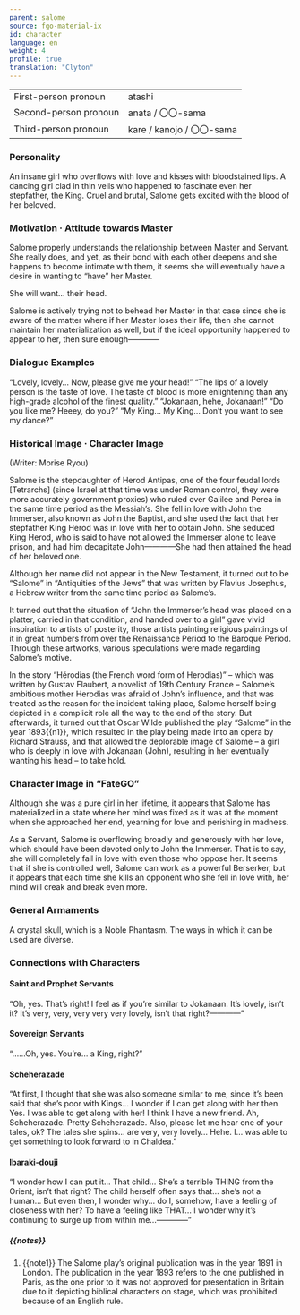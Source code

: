 ```yaml
---
parent: salome
source: fgo-material-ix
id: character
language: en
weight: 4
profile: true
translation: "Clyton"
---
```


<table>
  <tr><td>First-person pronoun</td><td>atashi</td></tr>
  <tr><td>Second-person pronoun</td><td>anata / 〇〇-sama</td></tr>
  <tr><td>Third-person pronoun</td><td>kare / kanojo / 〇〇-sama</td></tr>
</table>

### Personality

An insane girl who overflows with love and kisses with bloodstained lips. A dancing girl clad in thin veils who happened to fascinate even her stepfather, the King. Cruel and brutal, Salome gets excited with the blood of her beloved.

### Motivation · Attitude towards Master

Salome properly understands the relationship between Master and Servant. She really does, and yet, as their bond with each other deepens and she happens to become intimate with them, it seems she will eventually have a desire in wanting to “have” her Master.

She will want… their head.

Salome is actively trying not to behead her Master in that case since she is aware of the matter where if her Master loses their life, then she cannot maintain her materialization as well, but if the ideal opportunity happened to appear to her, then sure enough————

### Dialogue Examples

“Lovely, lovely… Now, please give me your head!”
“The lips of a lovely person is the taste of love. The taste of blood is more enlightening than any high-grade alcohol of the finest quality.”
“Jokanaan, hehe, Jokanaan!”
“Do you like me? Heeey, do you?”
“My King… My King… Don’t you want to see my dance?”

### Historical Image · Character Image

(Writer: Morise Ryou)

Salome is the stepdaughter of Herod Antipas, one of the four feudal lords [Tetrarchs] (since Israel at that time was under Roman control, they were more accurately government proxies) who ruled over Galilee and Perea in the same time period as the Messiah’s. She fell in love with John the Immerser, also known as John the Baptist, and she used the fact that her stepfather King Herod was in love with her to obtain John. She seduced King Herod, who is said to have not allowed the Immerser alone to leave prison, and had him decapitate John————She had then attained the head of her beloved one.

Although her name did not appear in the New Testament, it turned out to be “Salome” in “Antiquities of the Jews” that was written by Flavius Josephus, a Hebrew writer from the same time period as Salome’s.

It turned out that the situation of “John the Immerser’s head was placed on a platter, carried in that condition, and handed over to a girl” gave vivid inspiration to artists of posterity, those artists painting religious paintings of it in great numbers from over the Renaissance Period to the Baroque Period. Through these artworks, various speculations were made regarding Salome’s motive.

In the story “Hérodias (the French word form of Herodias)” – which was written by Gustav Flaubert, a novelist of 19th Century France – Salome’s ambitious mother Herodias was afraid of John’s influence, and that was treated as the reason for the incident taking place, Salome herself being depicted in a complicit role all the way to the end of the story. But afterwards, it turned out that Oscar Wilde published the play “Salome” in the year 1893{{n1}}, which resulted in the play being made into an opera by Richard Strauss, and that allowed the deplorable image of Salome – a girl who is deeply in love with Jokanaan (John), resulting in her eventually wanting his head – to take hold.

### Character Image in “FateGO”

Although she was a pure girl in her lifetime, it appears that Salome has materialized in a state where her mind was fixed as it was at the moment when she approached her end, yearning for love and perishing in madness.

As a Servant, Salome is overflowing broadly and generously with her love, which should have been devoted only to John the Immerser. That is to say, she will completely fall in love with even those who oppose her. It seems that if she is controlled well, Salome can work as a powerful Berserker, but it appears that each time she kills an opponent who she fell in love with, her mind will creak and break even more.

### General Armaments

A crystal skull, which is a Noble Phantasm. The ways in which it can be used are diverse.

### Connections with Characters

#### Saint and Prophet Servants

“Oh, yes. That’s right! I feel as if you’re similar to Jokanaan. It’s lovely, isn’t it? It’s very, very, very very very lovely, isn’t that right?————”

#### Sovereign Servants

“……Oh, yes. You’re… a King, right?”

#### Scheherazade

“At first, I thought that she was also someone similar to me, since it’s been said that she’s poor with Kings… I wonder if I can get along with her then.
Yes. I was able to get along with her! I think I have a new friend. Ah, Scheherazade. Pretty Scheherazade. Also, please let me hear one of your tales, ok? The tales she spins… are very, very lovely… Hehe. I… was able to get something to look forward to in Chaldea.”

#### Ibaraki-douji

“I wonder how I can put it… That child… She’s a terrible THING from the Orient, isn’t that right? The child herself often says that… she’s not a human… But even then, I wonder why… do I, somehow, have a feeling of closeness with her? To have a feeling like THAT… I wonder why it’s continuing to surge up from within me…————”

##### {{notes}}

1. {{note1}} The Salome play’s original publication was in the year 1891 in London. The publication in the year 1893 refers to the one published in Paris, as the one prior to it was not approved for presentation in Britain due to it depicting biblical characters on stage, which was prohibited because of an English rule.
